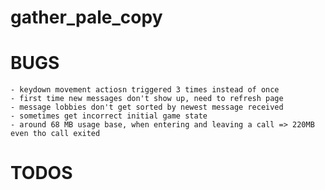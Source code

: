 # gather_pale_copy

# BUGS
    - keydown movement actiosn triggered 3 times instead of once
    - first time new messages don't show up, need to refresh page
    - message lobbies don't get sorted by newest message received
    - sometimes get incorrect initial game state
    - around 68 MB usage base, when entering and leaving a call => 220MB even tho call exited

# TODOS
